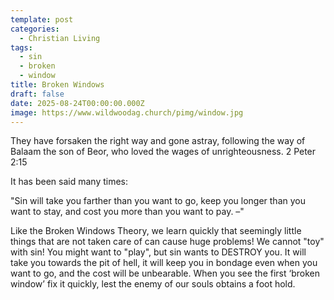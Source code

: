 ```yaml
---
template: post
categories:
  - Christian Living
tags:
  - sin
  - broken
  - window
title: Broken Windows
draft: false
date: 2025-08-24T00:00:00.000Z
image: https://www.wildwoodag.church/pimg/window.jpg
---
```

They have forsaken the right way and gone astray, following the way of Balaam the son of Beor, who loved the wages of unrighteousness. 2 Peter 2:15

It has been said many times:

"Sin will take you farther than you want to go, keep you longer than you want to stay, and cost you more than you want to pay. –"

Like the Broken Windows Theory, we learn quickly that seemingly little things that are not taken care of can cause huge problems! We cannot "toy" with sin! You might want to "play", but sin wants to DESTROY you. It will take you towards the pit of hell, it will keep you in bondage even when you want to go, and the cost will be unbearable. When you see the first ‘broken window’ fix it quickly, lest the enemy of our souls obtains a foot hold.
